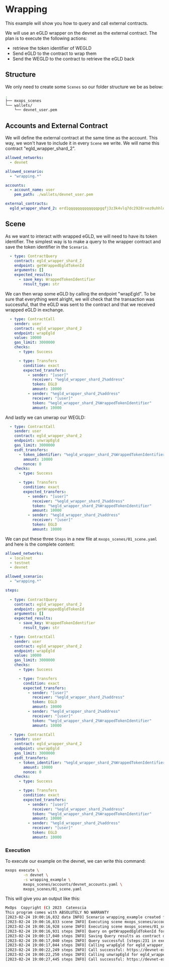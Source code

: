 # Wrapping

This example will show you how to query and call external contracts.

We will use an eGLD wrapper on the devnet as the external contract. The plan is to execute the following actions:

- retrieve the token identifier of WEGLD
- Send eGLD to the contract to wrap them
- Send the WEGLD to the contract to retrieve the eGLD back

## Structure

We only need to create some `Scenes` so our folder structure we be as below:

```bash
.
├── mxops_scenes
└── wallets/
    └── devnet_user.pem
```

## Accounts and External Contract

We will define the external contract at the same time as the account. This way, we won't have to include it in every `Scene` we write. We will name this contract "egld_wrapper_shard_2".

```yaml
allowed_networks:
  - devnet

allowed_scenario:
  - "wrapping.*"

accounts:
  - account_name: user
    pem_path: ./wallets/devnet_user.pem

external_contracts:
  egld_wrapper_shard_2: erd1qqqqqqqqqqqqqpgqfj3z3k4vlq7dc2928rxez0uhhlq46s6p4mtqerlxhc

```

## Scene

As we want to interact with wrapped eGLD, we will need to have its token identifier. The simplest way
is to make a query to the wrapper contract and save the token identifier in the `Scenario`.

```yaml
  - type: ContractQuery
    contract: egld_wrapper_shard_2
    endpoint: getWrappedEgldTokenId
    arguments: []
    expected_results:
      - save_key: WrappedTokenIdentifier
        result_type: str
```

We can then wrap some eGLD by calling the endpoint "wrapEgld". To be sure that everything went alright, we will check that the transaction
was successful, that the eGLD was sent to the contract and that we received wrapped eGLD in exchange.

```yaml
  - type: ContractCall
    sender: user
    contract: egld_wrapper_shard_2
    endpoint: wrapEgld
    value: 10000
    gas_limit: 3000000
    checks:
      - type: Success

      - type: Transfers
        condition: exact
        expected_transfers:
          - sender: "[user]"
            receiver: "%egld_wrapper_shard_2%address"
            token: EGLD
            amount: 10000
          - sender: "%egld_wrapper_shard_2%address"
            receiver: "[user]"
            token: "%egld_wrapper_shard_2%WrappedTokenIdentifier"
            amount: 10000
```

And lastly we can unwrap our WEGLD:

```yaml
  - type: ContractCall
    sender: user
    contract: egld_wrapper_shard_2
    endpoint: unwrapEgld
    gas_limit: 3000000
    esdt_transfers:
      - token_identifier: "%egld_wrapper_shard_2%WrappedTokenIdentifier"
        amount: 10000
        nonce: 0
    checks:
      - type: Success

      - type: Transfers
        condition: exact
        expected_transfers:
          - sender: "[user]"
            receiver: "%egld_wrapper_shard_2%address"
            token: "%egld_wrapper_shard_2%WrappedTokenIdentifier"
            amount: 10000
          - sender: "%egld_wrapper_shard_2%address"
            receiver: "[user]"
            token: EGLD
            amount: 10000
```

We can put these three `Steps` in a new file at `mxops_scenes/01_scene.yaml` and here is the complete content:

```yaml
allowed_networks:
  - localnet
  - testnet
  - devnet

allowed_scenario:
  - "wrapping.*"

steps:
  
  - type: ContractQuery
    contract: egld_wrapper_shard_2
    endpoint: getWrappedEgldTokenId
    arguments: []
    expected_results:
      - save_key: WrappedTokenIdentifier
        result_type: str

  - type: ContractCall
    sender: user
    contract: egld_wrapper_shard_2
    endpoint: wrapEgld
    value: 10000
    gas_limit: 3000000
    checks:
      - type: Success

      - type: Transfers
        condition: exact
        expected_transfers:
          - sender: "[user]"
            receiver: "%egld_wrapper_shard_2%address"
            token: EGLD
            amount: 10000
          - sender: "%egld_wrapper_shard_2%address"
            receiver: "[user]"
            token: "%egld_wrapper_shard_2%WrappedTokenIdentifier"
            amount: 10000

  - type: ContractCall
    sender: user
    contract: egld_wrapper_shard_2
    endpoint: unwrapEgld
    gas_limit: 3000000
    esdt_transfers:
      - token_identifier: "%egld_wrapper_shard_2%WrappedTokenIdentifier"
        amount: 10000
        nonce: 0
    checks:
      - type: Success

      - type: Transfers
        condition: exact
        expected_transfers:
          - sender: "[user]"
            receiver: "%egld_wrapper_shard_2%address"
            token: "%egld_wrapper_shard_2%WrappedTokenIdentifier"
            amount: 10000
          - sender: "%egld_wrapper_shard_2%address"
            receiver: "[user]"
            token: EGLD
            amount: 10000
```

### Execution

To execute our example on the devnet, we can write this command:

```bash
mxops execute \
        -n devnet \
        -s wrapping_example \
        mxops_scenes/accounts/devnet_accounts.yaml \
        mxops_scenes/01_scene.yaml
```

This will give you an output like this:

```bash
MxOps  Copyright (C) 2023  Catenscia
This program comes with ABSOLUTELY NO WARRANTY
[2023-02-24 19:00:16,832 data INFO] Scenario wrapping_example created for network devnet [data:287 in create_scenario]
[2023-02-24 19:00:16,833 scene INFO] Executing scene mxops_scenes/accounts/devnet_accounts.yaml [scene:69 in execute_scene]
[2023-02-24 19:00:16,928 scene INFO] Executing scene mxops_scenes/01_scene.yaml [scene:69 in execute_scene]
[2023-02-24 19:00:16,931 steps INFO] Query on getWrappedEgldTokenId for egld_wrapper_shard_2 [steps:211 in execute]
[2023-02-24 19:00:17,040 steps INFO] Saving Query results as contract data [steps:223 in execute]
[2023-02-24 19:00:17,040 steps INFO] Query successful [steps:231 in execute]
[2023-02-24 19:00:17,044 steps INFO] Calling wrapEgld for egld_wrapper_shard_2 [steps:173 in execute]
[2023-02-24 19:00:22,249 steps INFO] Call successful: https://devnet-explorer.multiversx.com/transactions/ecc39ee4dc17cacc70fddc1c022a95c1d74644db0227a9d391a29d6d4e3346fe [steps:188 in execute]
[2023-02-24 19:00:22,250 steps INFO] Calling unwrapEgld for egld_wrapper_shard_2 [steps:173 in execute]
[2023-02-24 19:00:27,445 steps INFO] Call successful: https://devnet-explorer.multiversx.com/transactions/05eab380d05907f4f49dfe846fe09117a07789025eab8b5a82eaef0c69ae975f [steps:188 in execute]
```
